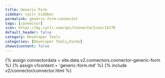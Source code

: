 ```yaml
---
title: Generic Form
sidebar: cyclr_sidebar
permalink: generic-form-connector
tags: [connector]
icon: https://my.cyclr.com/api/ConnectorIcon/14178
default_header: false
category: Developer Tools
categories: [Developer Tools,Forms]
showv1content: false
---
```

{% assign connectordata = site.data.v2.connectors.connector-generic-form %}
{% assign v1content = 'generic-form.md' %}
{% include v2/connector/connector.html %}	